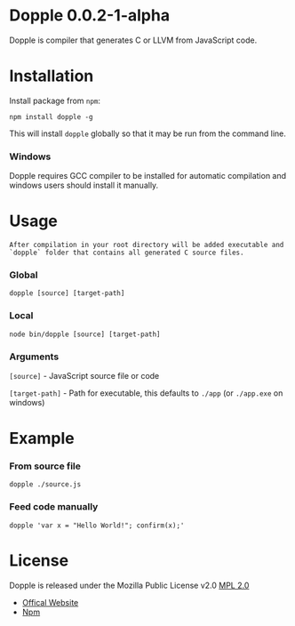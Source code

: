 # Dopple 0.0.2-1-alpha

Dopple is compiler that generates C or LLVM from JavaScript code.

# Installation

Install package from `npm`:

	npm install dopple -g

This will install `dopple` globally so that it may be run from the command line.

### Windows

Dopple requires GCC compiler to be installed for automatic compilation and windows users should install it manually. 

# Usage 
	
	After compilation in your root directory will be added executable and `dopple` folder that contains all generated C source files.

### Global

	dopple [source] [target-path]
	
### Local

	node bin/dopple [source] [target-path]
	
### Arguments

`[source]` - JavaScript source file or code

`[target-path]` - Path for executable, this defaults to `./app` (or `./app.exe` on windows)

# Example

### From source file

	dopple ./source.js

### Feed code manually

	dopple 'var x = "Hello World!"; confirm(x);'
	
# License

Dopple is released under the Mozilla Public License v2.0 [MPL 2.0](https://www.mozilla.org/MPL/2.0/) 
	
* [Offical Website](http://infinite-games.com/)
* [Npm](https://www.npmjs.org/package/dopple)
